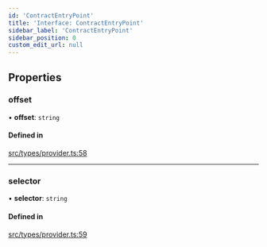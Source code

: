 ```yaml
---
id: 'ContractEntryPoint'
title: 'Interface: ContractEntryPoint'
sidebar_label: 'ContractEntryPoint'
sidebar_position: 0
custom_edit_url: null
---
```


## Properties

### offset

• **offset**: `string`

#### Defined in

[src/types/provider.ts:58](https://github.com/0xs34n/starknet.js/blob/develop/src/types/provider.ts#L58)

---

### selector

• **selector**: `string`

#### Defined in

[src/types/provider.ts:59](https://github.com/0xs34n/starknet.js/blob/develop/src/types/provider.ts#L59)
